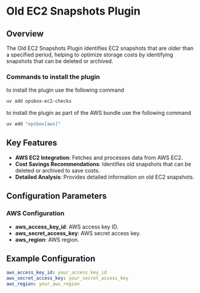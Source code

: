 # Old EC2 Snapshots Plugin

## Overview

The Old EC2 Snapshots Plugin identifies EC2 snapshots that are older than a specified period, helping to optimize storage costs by identifying snapshots that can be deleted or archived.

### Commands to install the plugin
to install the plugin use the following command
```bash
uv add opsbox-ec2-checks
```
to install the plugin as part of the AWS bundle use the following command
```bash
uv add "opsbox[aws]"
```

## Key Features

- **AWS EC2 Integration**: Fetches and processes data from AWS EC2.
- **Cost Savings Recommendations**: Identifies old snapshots that can be deleted or archived to save costs.
- **Detailed Analysis**: Provides detailed information on old EC2 snapshots.

## Configuration Parameters

### AWS Configuration

- **aws_access_key_id**: AWS access key ID.
- **aws_secret_access_key**: AWS secret access key.
- **aws_region**: AWS region.

## Example Configuration

```yaml
aws_access_key_id: your_access_key_id
aws_secret_access_key: your_secret_access_key
aws_region: your_aws_region
```